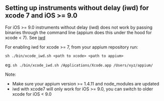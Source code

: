## Setting up instruments without delay (iwd) for xcode 7 and iOS >= 9.0

For iOS >= 9.0 instruments without delay (iwd) does not work by passing binaries through
the command line (appium does this under the hood for xcode < 7). See [iwd](https://github.com/lawrencelomax/instruments-without-delay/tree/xcode7-quirks#xcode-7--ios-9-support)

For enabling iwd for xcode >= 7, from your appium repository run:

```
sh ./bin/xcode_iwd.sh <path to xcode> <path to appium>
```
eg. `sh ./bin/xcode_iwd.sh /Applications/Xcode.app /Users/xyz/appium/`

Note:
- Make sure your appium version >= 1.4.11 and node_modules are updated
- iwd with xcode7 will only work for iOS >= 9.0, you can switch to older xcode for iOS < 9.0
